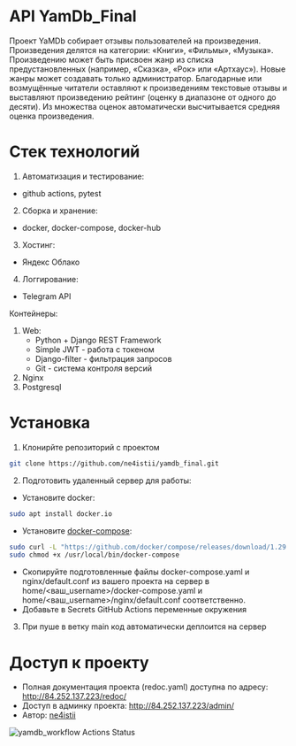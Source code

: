 # API YamDb_Final
Проект YaMDb собирает отзывы пользователей на произведения. Произведения делятся на категории: «Книги», «Фильмы», «Музыка». Произведению может быть присвоен жанр из списка предустановленных (например, «Сказка», «Рок» или «Артхаус»). Новые жанры может создавать только администратор. Благодарные или возмущённые читатели оставляют к произведениям текстовые отзывы и выставляют произведению рейтинг (оценку в диапазоне от одного до десяти). Из множества оценок автоматически высчитывается средняя оценка произведения.

# Стек технологий
1. Автоматизация и тестирование:
- github actions, pytest
2. Сборка и хранение:
- docker, docker-compose, docker-hub
3. Хостинг:
- Яндекс Облако
4. Логгирование:
- Telegram API

Контейнеры:
1. Web:
    - Python + Django REST Framework
    - Simple JWT - работа с токеном
    - Django-filter - фильтрация запросов
    - Git - система контроля версий
2. Nginx
3. Postgresql

# Установка
1. Клонирйте репозиторий с проектом
```sh
git clone https://github.com/ne4istii/yamdb_final.git
```
2. Подготовить удаленный сервер для работы:
- Установите docker:
```sh
sudo apt install docker.io 
```
- Установите [docker-compose](https://docs.docker.com/compose/install/):
```sh
sudo curl -L "https://github.com/docker/compose/releases/download/1.29.2/docker-compose-$(uname -s)-$(uname -m)" -o /usr/local/bin/docker-compose
sudo chmod +x /usr/local/bin/docker-compose
```
- Скопируйте подготовленные файлы docker-compose.yaml и nginx/default.conf из вашего проекта на сервер в home/<ваш_username>/docker-compose.yaml и home/<ваш_username>/nginx/default.conf соответственно.
- Добавьте в Secrets GitHub Actions переменные окружения
3. При пуше в ветку main код автоматически деплоится на сервер

# Доступ к проекту
- Полная документация проекта (redoc.yaml) доступна по адресу: http://84.252.137.223/redoc/
- Доступ в админку проекта: http://84.252.137.223/admin/
- Автор: [ne4istii](https://github.com/ne4istii)

![yamdb_workflow Actions Status](https://github.com/ne4istii/yamdb_final/actions/workflows/yamdb_workflow.yaml/badge.svg)
